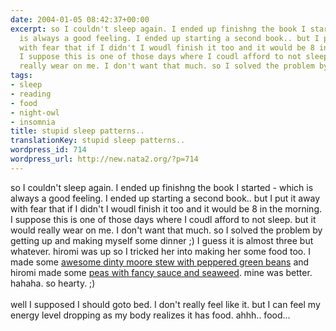 ```yaml
---
date: 2004-01-05 08:42:37+00:00
excerpt: so I couldn't sleep again. I ended up finishng the book I started - which
  is always a good feeling. I ended up starting a second book.. but I put it away
  with fear that if I didn't I woudl finish it too and it would be 8 in the morning.
  I suppose this is one of those days where I coudl afford to not sleep. but it would
  really wear on me. I don't want that much. so I solved the problem by getti...
tags:
- sleep
- reading
- food
- night-owl
- insomnia
title: stupid sleep patterns..
translationKey: stupid sleep patterns..
wordpress_id: 714
wordpress_url: http://new.nata2.org/?p=714
---
```


so I couldn't sleep again. I ended up finishng the book I started - which is always a good feeling. I ended up starting a second book.. but I put it away with fear that if I didn't I woudl finish it too and it would be 8 in the morning. I suppose this is one of those days where I coudl afford to not sleep. but it would really wear on me. I don't want that much. so I solved the problem by getting up and making myself some dinner ;) I guess it is almost three but whatever. hiromi was up so I tricked her into making her some food too. I made some <a href="http://www.nata2.info/?path=pictures%2Fmisc%2Fphone_camera%2Fphotolog&amp;img=1073290732-t610%282%29.jpg">awesome dinty moore stew with peppered green beans</a> and hiromi made some <a href="http://www.nata2.info/?path=pictures%2Fmisc%2Fphone_camera%2Fphotolog&amp;img=1073290836-t610%282%29.jpg">peas with fancy sauce and seaweed</a>. mine was better. hahaha. so hearty. ;) <br/><br/>well I supposed I should goto bed. I don't really feel like it. but I can feel my energy level dropping as my body realizes it has food. ahhh.. food...